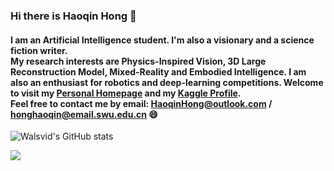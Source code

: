 ### Hi there is Haoqin Hong 👋

#### I am an Artificial Intelligence student. I'm also a visionary and a science fiction writer. <br> My research interests are Physics-Inspired Vision, 3D Large Reconstruction Model, Mixed-Reality and Embodied Intelligence. I am also an enthusiast for robotics and deep-learning competitions. Welcome to visit my [Personal Homepage](//haoqinhong.github.io/) and my [Kaggle Profile](https://www.kaggle.com/haoqinhong).<br>Feel free to contact me by email: HaoqinHong@outlook.com / honghaoqin@email.swu.edu.cn 😄

![Walsvid's GitHub stats](https://github-readme-stats-one-bice.vercel.app/api?username=haoqinhong&show_icons=true&include_all_commits=true&count_private=true&role=OWNER,ORGANIZATION_MEMBER,COLLABORATOR)

![](https://komarev.com/ghpvc/?username=haoqinhong)

<!--
**HaoqinHong/haoqinhong** is a ✨ _special_ ✨ repository because its `README.md` (this file) appears on your GitHub profile.

Here are some ideas to get you started:

- 🔭 I’m currently working on ...
- 🌱 I’m currently learning ...
- 👯 I’m looking to collaborate on ...
- 🤔 I’m looking for help with ...
- 💬 Ask me about ...
- 📫 How to reach me: ...
- 😄 Pronouns: ...
- ⚡ Fun fact: ...
-->
